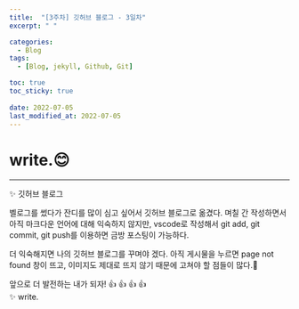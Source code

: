 ```yaml
---
title:  "[3주차] 깃허브 블로그 - 3일차"
excerpt: " "

categories:
  - Blog
tags:
  - [Blog, jekyll, Github, Git]

toc: true
toc_sticky: true
 
date: 2022-07-05
last_modified_at: 2022-07-05
---
```


# write.😊
***

✨ 깃허브 블로그

벨로그를 썼다가 잔디를 많이 심고 싶어서 깃허브 블로그로 옮겼다. 며칠 간 작성하면서 아직 마크다운 언어에 대해 익숙하지 않지만, vscode로 작성해서 git add, git commit, git push를 이용하면 금방 포스팅이 가능하다. 

더 익숙해지면 나의 깃허브 블로그를 꾸며야 겠다. 아직 게시물을 누르면 page not found 창이 뜨고, 이미지도 제대로 뜨지 않기 때문에 고쳐야 할 점들이 많다.🧐

앞으로 더 발전하는 내가 되자! 👍  👍  👍  👍 
<br>
✨ write.